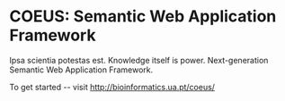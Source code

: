 COEUS: Semantic Web Application Framework
=========================================

Ipsa scientia potestas est. Knowledge itself is power.
Next-generation Semantic Web Application Framework.

To get started -- visit http://bioinformatics.ua.pt/coeus/